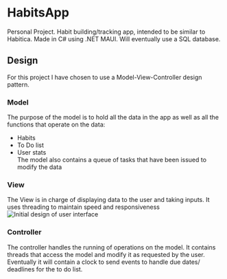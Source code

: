 # HabitsApp
Personal Project. Habit building/tracking app, intended to be similar to Habitica.
Made in C# using .NET MAUI. Will eventually use a SQL database.

## Design
For this project I have chosen to use a Model-View-Controller design pattern.
### Model
The purpose of the model is to hold all the data in the app as well as all the functions that operate on the data: 
* Habits
* To Do list
* User stats  
The model also contains a queue of tasks that have been issued to modify the data
### View
The View is in charge of displaying data to the user and taking inputs. It uses threading to maintain speed and responsiveness  
![Initial design of user interface](https://github.com/J-Sandhu/HabitsApp/tree/main/HabitClient/View/Resources/Images/Habits_view_design.png?raw=true)
### Controller
The controller handles the running of operations on the model. It contains threads that access the model and modify it as requested by the user.
Eventually it will contain a clock to send events to handle due dates/ deadlines for the to do list.